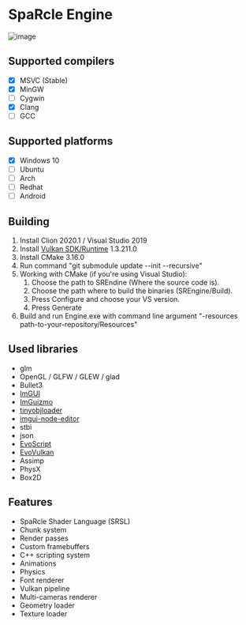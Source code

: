 # SpaRcle Engine

![image](https://user-images.githubusercontent.com/47291246/216782896-990a3a54-820d-49ec-aca0-f1ef992170ca.png)

## Supported compilers
- [x] MSVC (Stable)
- [x] MinGW
- [ ] Cygwin
- [x] Clang
- [ ] GCC

## Supported platforms
- [x] Windows 10
- [ ] Ubuntu
- [ ] Arch
- [ ] Redhat
- [ ] Android

## Building
 1. Install Clion 2020.1 / Visual Studio 2019
 2. Install [Vulkan SDK/Runtime](https://vulkan.lunarg.com/sdk/home) 1.3.211.0
 3. Install CMake 3.16.0
 4. Run command "git submodule update --init --recursive"
 5. Working with CMake (if you're using Visual Studio): 
    1. Choose the path to SREndine (Where the source code is).
    2. Choose the path where to build the binaries (SREngine/Build).
    3. Press Configure and choose your VS version.
    4. Press Generate
 6. Build and run Engine.exe with command line argument "-resources path-to-your-repository/Resources"

## Used libraries
  * glm
  * OpenGL / GLFW / GLEW / glad
  * Bullet3
  * [ImGUI](https://github.com/ocornut/imgui)
  * [ImGuizmo](https://github.com/CedricGuillemet/ImGuizmo)
  * [tinyobjloader](https://github.com/tinyobjloader/tinyobjloader)
  * [imgui-node-editor](https://github.com/thedmd/imgui-node-editor)
  * stbi
  * json
  * [EvoScript](https://github.com/Monika0000/EvoScript)
  * [EvoVulkan](https://github.com/Monika0000/EvoVulkan)
  * Assimp
  * PhysX
  * Box2D
  
  ## Features
  * SpaRcle Shader Language (SRSL)
  * Chunk system 
  * Render passes
  * Custom framebuffers
  * C++ scripting system
  * Animations 
  * Physics
  * Font renderer
  * Vulkan pipeline
  * Multi-cameras renderer 
  * Geometry loader
  * Texture loader
